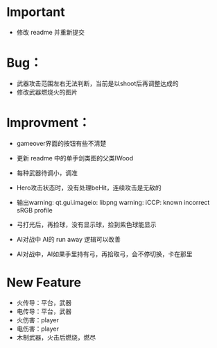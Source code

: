 # Important

- 修改 readme 并重新提交

# Bug：

- 武器攻击范围左右无法判断，当前是以shoot后再调整达成的
- 修改武器燃烧火的图片

# Improvment：

- gameover界面的按钮有些不清楚
- 更新 readme 中的单手剑类图的父类IWood

- 每种武器待调小，调准
- Hero攻击状态时，没有处理beHit，连续攻击是无敌的
- 输出warning: qt.gui.imageio: libpng warning: iCCP: known incorrect sRGB profile
- 弓打光后，再捡球，没有显示球，捡到紫色球能显示

- AI对战中 AI的 run away 逻辑可以改善
- AI对战中，AI如果手里持有弓，再拾取弓，会不停切换，卡在那里

# New Feature

- 火传导：平台，武器
- 电传导：平台，武器
- 火伤害：player
- 电伤害：player
- 木制武器，火击后燃烧，燃尽

